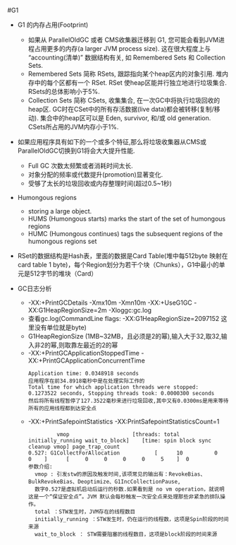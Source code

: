 #G1

+ G1 的内存占用(Footprint)
  - 如果从 ParallelOldGC 或者 CMS收集器迁移到 G1, 您可能会看到JVM进程占用更多的内存(a larger JVM process size). 这在很大程度上与 “accounting(清单)” 数据结构有关, 如 Remembered Sets 和 Collection Sets.
  - Remembered Sets 简称 RSets, 跟踪指向某个heap区内的对象引用. 堆内存中的每个区都有一个 RSet. RSet 使heap区能并行独立地进行垃圾集合. RSets的总体影响小于5%.
  - Collection Sets 简称 CSets, 收集集合, 在一次GC中将执行垃圾回收的heap区. GC时在CSet中的所有存活数据(live data)都会被转移(复制/移动). 集合中的heap区可以是 Eden, survivor, 和/或 old generation. CSets所占用的JVM内存小于1%.
  
  
+ 如果应用程序具有如下的一个或多个特征,那么将垃圾收集器从CMS或ParallelOldGC切换到G1将会大大提升性能.
  - Full GC 次数太频繁或者消耗时间太长.
  - 对象分配的频率或代数提升(promotion)显著变化.
  - 受够了太长的垃圾回收或内存整理时间(超过0.5~1秒)  

+ Humongous regions
  - storing a large object. 
  - HUMS (Humongous starts) marks the start of the set of humongous regions
  - HUMC (Humongous continues) tags the subsequent regions of the humongous regions set

+  RSet的数据结构是Hash表，里面的数据是Card Table(堆中每512byte 映射在 card table 1 byte)，每个Region划分为若干个块（Chunks），G1中最小的单元是512字节的堆块（Card）

+ GC日志分析
  - -XX:+PrintGCDetails -Xmx10m -Xmn10m -XX:+UseG1GC -XX:G1HeapRegionSize=2m -Xloggc:gc.log
  - 查看gc.log(CommandLine flags: -XX:G1HeapRegionSize=2097152 这里没有单位就是byte)
  - G1HeapRegionSize (1MB~32MB，且必须是2的幂),输入大于32,取32,输入非2的幂,则取靠左最近的2的幂
  - -XX:+PrintGCApplicationStoppedTime -XX:+PrintGCApplicationConcurrentTime
    ```text
    Application time: 0.0348918 seconds
    应用程序在前34.8918毫秒中是在处理实际工作的
    Total time for which application threads were stopped: 0.1273522 seconds, Stopping threads took: 0.0000300 seconds
    然后将所有线程暂停了127.3522毫秒来进行垃圾回收,其中又有0.0300ms是用来等待所有的应用线程都到达安全点
    ```
  - -XX:+PrintSafepointStatistics -XX:PrintSafepointStatisticsCount=1
    ```text
             vmop                    [threads: total initially_running wait_to_block]    [time: spin block sync cleanup vmop] page_trap_count
    0.527: G1CollectForAllocation           [      10          0              0    ]      [     0     0     0     0     5    ]  0   
    参数介绍:
      vmop : 引发stw的原因及触发时间,该项常见的输出有：RevokeBias、BulkRevokeBias、Deoptimize、G1IncCollectionPause,
      数字0.527是虚拟机启动后运行的秒数.如果看到是 no vm operation，就说明这是一个“保证安全点”。JVM 默认会每秒触发一次安全点来处理那些非紧急的排队操作。
      total ：STW发生时，JVM存在的线程数目
      initially_running ：STW发生时，仍在运行的线程数，这项是Spin阶段的时间来源
      wait_to_block ： STW需要阻塞的线程数目，这项是block阶段的时间来源
      
      
      
      
    ```







































  